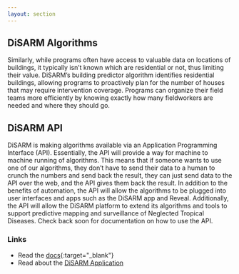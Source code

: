 ```yaml
---
layout: section
---
```


## DiSARM Algorithms

Similarly, while programs often have access to valuable data on locations of buildings, it typically isn’t known which are residential or not, thus limiting their value. DiSARM’s building predictor algorithm identifies residential buildings, allowing programs to proactively plan for the number of houses that may require intervention coverage. Programs can organize their field teams more efficiently by knowing exactly how many fieldworkers are needed and where they should go. 


## DiSARM API
DiSARM is making algorithms available via an Application Programming Interface (API). Essentially, the API will provide a way for machine to machine running of algorithms. This means that if someone wants to use one of our algorithms, they don’t have to send their data to a human to crunch the numbers and send back the result, they can just send data to the API over the web, and the API gives them back the result. In addition to the benefits of automation, the API will allow the algorithms to be plugged into user interfaces and apps such as the DiSARM app and Reveal. Additionally, the API will allow the DiSARM platform to extend its algorithms and tools to support predictive mapping and surveillance of Neglected Tropical Diseases. Check back soon for documentation on how to use the API. 


### Links
- Read the [docs](https://docs.disarm.io/api-docs){:target="_blank"}
- Read about the [DiSARM Application](/app)
